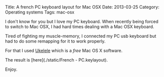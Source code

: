 Title: A french PC keyboard layout for Mac OSX
Date: 2013-03-25
Category: Operating systems
Tags: mac-osx

I don't know for you but I love my PC keyboard. When recently being forced to switch to Mac OSX, I had hard times dealing with a Mac OSX keyboard.

Tired of fighting my muscle-memory, I connected my PC usb keyboard but had to do some remapping for it to work properly.

For that I used [Ukelele](http://scripts.sil.org/cms/scripts/page.php?site_id=nrsi&id=ukelele) which is a *free* Mac OS X software.

The result is [here](./static/French - PC.keylayout).

Enjoy.
